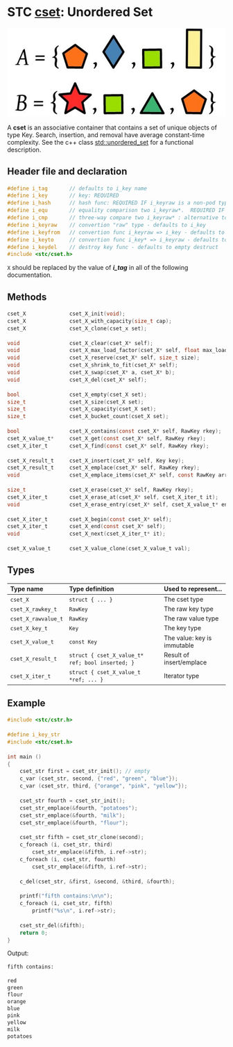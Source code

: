 # STC [cset](../include/stc/cset.h): Unordered Set
![Set](pics/set.jpg)

A **cset** is an associative container that contains a set of unique objects of type Key. Search, insertion, and removal have average constant-time complexity. See the c++ class
[std::unordered_set](https://en.cppreference.com/w/cpp/container/unordered_set) for a functional description.

## Header file and declaration

```c
#define i_tag       // defaults to i_key name
#define i_key       // key: REQUIRED
#define i_hash      // hash func: REQUIRED IF i_keyraw is a non-pod type
#define i_equ       // equality comparison two i_keyraw*.  REQUIRED IF i_keyraw is a non-integral type
#define i_cmp       // three-way compare two i_keyraw* : alternative to i_equ
#define i_keyraw    // convertion "raw" type - defaults to i_key
#define i_keyfrom   // convertion func i_keyraw => i_key - defaults to plain copy
#define i_keyto     // convertion func i_key* => i_keyraw - defaults to plain copy
#define i_keydel    // destroy key func - defaults to empty destruct
#include <stc/cset.h>
```
`X` should be replaced by the value of ***i_tag*** in all of the following documentation.

## Methods

```c
cset_X              cset_X_init(void);
cset_X              cset_X_with_capacity(size_t cap);
cset_X              cset_X_clone(cset_x set);

void                cset_X_clear(cset_X* self);
void                cset_X_max_load_factor(cset_X* self, float max_load);                    // default: 0.85
void                cset_X_reserve(cset_X* self, size_t size);
void                cset_X_shrink_to_fit(cset_X* self);
void                cset_X_swap(cset_X* a, cset_X* b);
void                cset_X_del(cset_X* self);                                                // destructor

bool                cset_X_empty(cset_X set);
size_t              cset_X_size(cset_X set);                                                 // num. of allocated buckets
size_t              cset_X_capacity(cset_X set);                                             // buckets * max_load_factor
size_t              cset_X_bucket_count(cset_X set);

bool                cset_X_contains(const cset_X* self, RawKey rkey);
cset_X_value_t*     cset_X_get(const cset_X* self, RawKey rkey);                             // return NULL if not found
cset_X_iter_t       cset_X_find(const cset_X* self, RawKey rkey);

cset_X_result_t     cset_X_insert(cset_X* self, Key key);
cset_X_result_t     cset_X_emplace(cset_X* self, RawKey rkey);
void                cset_X_emplace_items(cset_X* self, const RawKey arr[], size_t n);

size_t              cset_X_erase(cset_X* self, RawKey rkey);                                 // return 0 or 1
cset_X_iter_t       cset_X_erase_at(cset_X* self, cset_X_iter_t it);                         // return iter after it
void                cset_X_erase_entry(cset_X* self, cset_X_value_t* entry);

cset_X_iter_t       cset_X_begin(const cset_X* self);
cset_X_iter_t       cset_X_end(const cset_X* self);
void                cset_X_next(cset_X_iter_t* it);

cset_X_value_t      cset_X_value_clone(cset_X_value_t val);
```

## Types

| Type name            | Type definition                                  | Used to represent...        |
|:---------------------|:-------------------------------------------------|:----------------------------|
| `cset_X`             | `struct { ... }`                                 | The cset type               |
| `cset_X_rawkey_t`    | `RawKey`                                         | The raw key type            |
| `cset_X_rawvalue_t`  | `RawKey`                                         | The raw value type          |
| `cset_X_key_t`       | `Key`                                            | The key type                |
| `cset_X_value_t`     | `const Key`                                      | The value: key is immutable |
| `cset_X_result_t`    | `struct { cset_X_value_t* ref; bool inserted; }` | Result of insert/emplace    |
| `cset_X_iter_t`      | `struct { cset_X_value_t *ref; ... }`            | Iterator type               |

## Example
```c
#include <stc/cstr.h>

#define i_key_str
#include <stc/cset.h>

int main ()
{
    cset_str first = cset_str_init(); // empty
    c_var (cset_str, second, {"red", "green", "blue"});
    c_var (cset_str, third, {"orange", "pink", "yellow"});

    cset_str fourth = cset_str_init();
    cset_str_emplace(&fourth, "potatoes");
    cset_str_emplace(&fourth, "milk");
    cset_str_emplace(&fourth, "flour");

    cset_str fifth = cset_str_clone(second);
    c_foreach (i, cset_str, third)
        cset_str_emplace(&fifth, i.ref->str);
    c_foreach (i, cset_str, fourth)
        cset_str_emplace(&fifth, i.ref->str);

    c_del(cset_str, &first, &second, &third, &fourth);

    printf("fifth contains:\n\n");
    c_foreach (i, cset_str, fifth)
        printf("%s\n", i.ref->str);

    cset_str_del(&fifth);
    return 0;
}
```
Output:
```
fifth contains:

red
green
flour
orange
blue
pink
yellow
milk
potatoes
```
